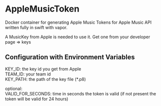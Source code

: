 # AppleMusicToken

Docker container for generating Apple Music Tokens for Apple Music API written fully in swift with vapor.

A MusicKey from Apple is needed to use it. Get one from your developer page => keys

## Configuration with Environment Variables

KEY_ID: the key id you get from Apple  
TEAM_ID: your team id  
KEY_PATH: the path of the key file (*.p8)  

optional:  
VALID_FOR_SECONDS: time in seconds the token is valid (if not present the token will be valid for 24 hours)
